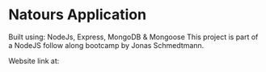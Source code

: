 # Natours Application

Built using: NodeJs, Express, MongoDB & Mongoose
This project is part of a NodeJS follow along bootcamp by Jonas Schmedtmann.

Website link at: 
